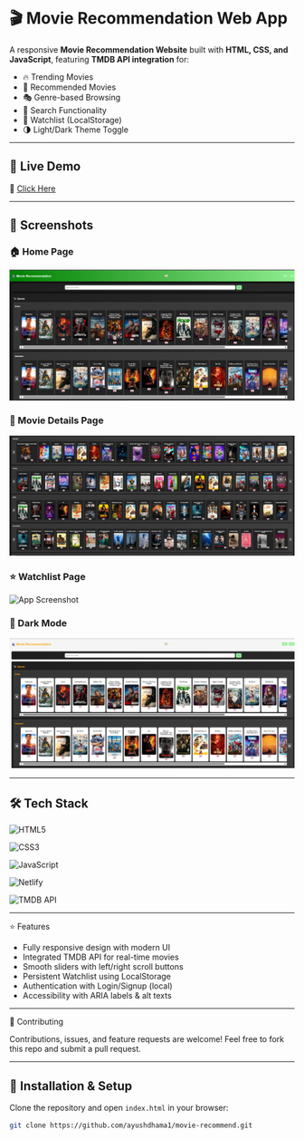 # 🎬 Movie Recommendation Web App  

A responsive **Movie Recommendation Website** built with **HTML, CSS, and JavaScript**, featuring **TMDB API integration** for:  
- 🔥 Trending Movies  
- 🎯 Recommended Movies  
- 🎭 Genre-based Browsing  
- 🔎 Search Functionality  
- 📌 Watchlist (LocalStorage)  
- 🌗 Light/Dark Theme Toggle  

---

## 🚀 Live Demo  
🔗 [Click Here](https://movierecommendsite.netlify.app/)  

---

## 📸 Screenshots

### 🏠 Home Page
![App Screenshot](screenshots/screenshot1.png)

### 🎥 Movie Details Page
![App Screenshot](screenshots/screenshot2.png)

### ⭐ Watchlist Page
![App Screenshot](screenshots/screenshot3.png)

### 🌙 Dark Mode
![App Screenshot](screenshots/screenshot4.png)

---

## 🛠️ Tech Stack  

![HTML5](https://img.shields.io/badge/HTML5-orange?logo=html5&logoColor=white)

![CSS3](https://img.shields.io/badge/CSS3-blue?logo=css3&logoColor=white)

![JavaScript](https://img.shields.io/badge/JavaScript-yellow?logo=javascript&logoColor=black)

![Netlify](https://img.shields.io/badge/Netlify-black?logo=netlify&logoColor=00C7B7)

![TMDB API](https://img.shields.io/badge/TMDB%20API-green)

---

⭐ Features

- Fully responsive design with modern UI
- Integrated TMDB API for real-time movies
- Smooth sliders with left/right scroll buttons
- Persistent Watchlist using LocalStorage
- Authentication with Login/Signup (local)
- Accessibility with ARIA labels & alt texts

---

🤝 Contributing

Contributions, issues, and feature requests are welcome!
Feel free to fork this repo and submit a pull request.

---

## 📂 Installation & Setup  
Clone the repository and open `index.html` in your browser:  
```bash
git clone https://github.com/ayushdhama1/movie-recommend.git

